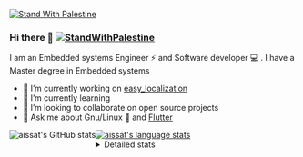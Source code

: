 [![Stand With Palestine](https://raw.githubusercontent.com/TheBSD/StandWithPalestine/main/banner-no-action.svg)](https://thebsd.github.io/StandWithPalestine)
### Hi there 👋   [![StandWithPalestine](https://raw.githubusercontent.com/TheBSD/StandWithPalestine/main/badges/StandWithPalestine.svg)](https://github.com/TheBSD/StandWithPalestine/blob/main/docs/README.md)

I am an Embedded systems Engineer ⚡️ and Software developer 💻 . I have a Master degree in Embedded systems
- 🔭 I’m currently working on [easy_localization](https://pub.dev/packages/easy_localization)
- 🌱 I’m currently learning 
- 👯 I’m looking to collaborate on open source projects
- 💬 Ask me about  Gnu/Linux 🐧 and [Flutter](https://flutter.dev) 

<a href="https://profile-summary-for-github.com/user/aissat">
  <img align="left" height="170px" src="https://github-readme-stats.vercel.app/api?username=aissat&show_icons=true&line_height=27&count_private=true&include_all_commits=true" alt="aissat's GitHub stats"/>
  <img src="https://github-readme-stats.vercel.app/api/top-langs/?username=aissat&hide_langs_below=5&layout=compact" alt="aissat's language stats"/>
</a>

<details>
<summary>Detailed stats</summary>
 

### 🧐 Waka Stats

<!--START_SECTION:waka-->
![Code Time](http://img.shields.io/badge/Code%20Time-5%2C858%20hrs%205%20mins-blue)

![Profile Views](http://img.shields.io/badge/Profile%20Views-1-blue)

![Lines of code](https://img.shields.io/badge/From%20Hello%20World%20I%27ve%20Written-2.0%20million%20lines%20of%20code-blue)

**🐱 My GitHub Data** 

> 📦 121.3 kB Used in GitHub's Storage 
 > 
> 🏆 0 Contributions in the Year 2024
 > 
> 💼 Opted to Hire
 > 
> 📜 169 Public Repositories 
 > 
> 🔑 26 Private Repositories 
 > 
**I'm a Night 🦉** 

```text
🌞 Morning                521 commits         ██░░░░░░░░░░░░░░░░░░░░░░░   08.10 % 
🌆 Daytime                1032 commits        ████░░░░░░░░░░░░░░░░░░░░░   16.05 % 
🌃 Evening                2709 commits        ███████████░░░░░░░░░░░░░░   42.14 % 
🌙 Night                  2167 commits        ████████░░░░░░░░░░░░░░░░░   33.71 % 
```
📅 **I'm Most Productive on Thursday** 

```text
Monday                   597 commits         ██░░░░░░░░░░░░░░░░░░░░░░░   09.29 % 
Tuesday                  979 commits         ████░░░░░░░░░░░░░░░░░░░░░   15.23 % 
Wednesday                755 commits         ███░░░░░░░░░░░░░░░░░░░░░░   11.74 % 
Thursday                 1263 commits        █████░░░░░░░░░░░░░░░░░░░░   19.65 % 
Friday                   1166 commits        █████░░░░░░░░░░░░░░░░░░░░   18.14 % 
Saturday                 1037 commits        ████░░░░░░░░░░░░░░░░░░░░░   16.13 % 
Sunday                   632 commits         ██░░░░░░░░░░░░░░░░░░░░░░░   09.83 % 
```


📊 **This Week I Spent My Time On** 

```text
🕑︎ Time Zone: Africa/Algiers

💬 Programming Languages: 
Dart                     46 hrs 8 mins       ████████████████████████░   94.86 % 
YAML                     1 hr 27 mins        █░░░░░░░░░░░░░░░░░░░░░░░░   03.01 % 
Groovy                   47 mins             ░░░░░░░░░░░░░░░░░░░░░░░░░   01.62 % 
XML                      11 mins             ░░░░░░░░░░░░░░░░░░░░░░░░░   00.39 % 
Java Properties          2 mins              ░░░░░░░░░░░░░░░░░░░░░░░░░   00.10 % 

🔥 Editors: 
VS Code                  48 hrs 38 mins      █████████████████████████   100.00 % 

💻 Operating System: 
Linux                    48 hrs 38 mins      █████████████████████████   100.00 % 
```

**I Mostly Code in Dart** 

```text
Dart                     29 repos            ████████░░░░░░░░░░░░░░░░░   30.53 % 
C++                      9 repos             ██░░░░░░░░░░░░░░░░░░░░░░░   09.47 % 
PHP                      7 repos             ██░░░░░░░░░░░░░░░░░░░░░░░   07.37 % 
C                        4 repos             █░░░░░░░░░░░░░░░░░░░░░░░░   04.21 % 
HTML                     2 repos             █░░░░░░░░░░░░░░░░░░░░░░░░   02.11 % 
```



**Timeline**

![Lines of Code chart](https://raw.githubusercontent.com/aissat/aissat/master/assets/bar_graph.png)


 Last Updated on 12/01/2024 01:00:17 UTC
<!--END_SECTION:waka-->

</details>
